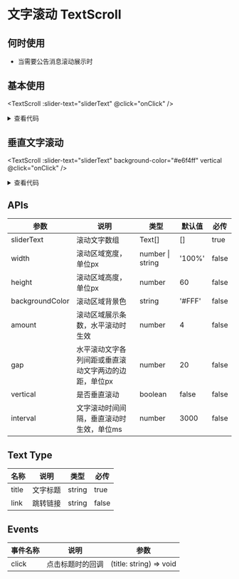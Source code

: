 # 文字滚动 TextScroll

## 何时使用

- 当需要公告消息滚动展示时

<script setup lang="ts">
import { ref } from 'vue'
const sliderText = ref([
      {
        title: '美国作家杰罗姆·大卫·塞林格创作的唯一一部长篇小说',
        link: 'https://www.baidu.com'
      },
      {
        title: '首次出版于1951年'
      },
      {
        title: '塞林格将故事的起止局限于16岁的中学生霍尔顿·考尔菲德从离开学校到纽约游荡的三天时间内,塞林格将故事的起止局限于16岁的中学生霍尔顿·考尔菲德从离开学校到纽约游荡的三天时间内'
      },
      {
        title: '并借鉴了意识流天马行空的写作方法，充分探索了一个十几岁少年的内心世界'
      },
      {
        title: '愤怒与焦虑是此书的两大主题，主人公的经历和思想在青少年中引起强烈共鸣'
      }
    ])
function onClick (value: string) { // 获取点击的标题
  console.log('value:', value)
}
</script>

## 基本使用

<TextScroll :slider-text="sliderText" @click="onClick" />

<details>
<summary>查看代码</summary>

```vue
<script setup lang="ts">
import { ref } from 'vue'
const sliderText = ref([
      {
        title: '美国作家杰罗姆·大卫·塞林格创作的唯一一部长篇小说',
        link: 'https://www.baidu.com'
      },
      {
        title: '首次出版于1951年'
      },
      {
        title: '塞林格将故事的起止局限于16岁的中学生霍尔顿·考尔菲德从离开学校到纽约游荡的三天时间内,塞林格将故事的起止局限于16岁的中学生霍尔顿·考尔菲德从离开学校到纽约游荡的三天时间内'
      },
      {
        title: '并借鉴了意识流天马行空的写作方法，充分探索了一个十几岁少年的内心世界'
      },
      {
        title: '愤怒与焦虑是此书的两大主题，主人公的经历和思想在青少年中引起强烈共鸣'
      }
    ])
function onClick (value: string) { // 获取点击的标题
  console.log('value:', value)
}
</script>
<template>
  <TextScroll :slider-text="sliderText" @click="onClick" />
</template>
```

</details>

## 垂直文字滚动

<TextScroll
  :slider-text="sliderText"
  background-color="#e6f4ff"
  vertical
  @click="onClick" />

<details>
<summary>查看代码</summary>

```vue
<script setup lang="ts">
import { ref } from 'vue'
const sliderText = ref([
      {
        title: '美国作家杰罗姆·大卫·塞林格创作的唯一一部长篇小说',
        link: 'https://www.baidu.com'
      },
      {
        title: '首次出版于1951年'
      },
      {
        title: '塞林格将故事的起止局限于16岁的中学生霍尔顿·考尔菲德从离开学校到纽约游荡的三天时间内,塞林格将故事的起止局限于16岁的中学生霍尔顿·考尔菲德从离开学校到纽约游荡的三天时间内'
      },
      {
        title: '并借鉴了意识流天马行空的写作方法，充分探索了一个十几岁少年的内心世界'
      },
      {
        title: '愤怒与焦虑是此书的两大主题，主人公的经历和思想在青少年中引起强烈共鸣'
      }
    ])
function onClick (value: string) { // 获取点击的标题
  console.log('value:', value)
}
</script>
<template>
  <TextScroll
    :slider-text="sliderText"
    background-color="#e6f4ff"
    vertical
    @click="onClick" />
</template>
```

</details>

## APIs

参数 | 说明 | 类型 | 默认值 | 必传
-- | -- | -- | -- | --
sliderText | 滚动文字数组 | Text[] | [] | true
width | 滚动区域宽度，单位px | number &#124; string | '100%' | false
height | 滚动区域高度，单位px | number | 60 | false
backgroundColor | 滚动区域背景色 | string | '#FFF' | false
amount | 滚动区域展示条数，水平滚动时生效 | number | 4 | false
gap | 水平滚动文字各列间距或垂直滚动文字两边的边距，单位px |  number | 20 | false
vertical | 是否垂直滚动 | boolean | false | false
interval | 文字滚动时间间隔，垂直滚动时生效，单位ms | number | 3000 | false

## Text Type

名称 | 说明 | 类型 | 必传
-- | -- | -- | --
title | 文字标题 | string | true
link | 跳转链接 | string | false

## Events

事件名称 | 说明 | 参数
-- | -- | --
click | 点击标题时的回调 | (title: string) => void
